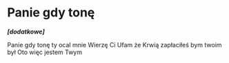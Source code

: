 # Panie gdy tonę

_**[dodatkowe]**_

Panie gdy tonę ty ocal mnie
Wierzę Ci
Ufam że
Krwią zapłaciłeś bym twoim był
Oto więc jestem Twym
